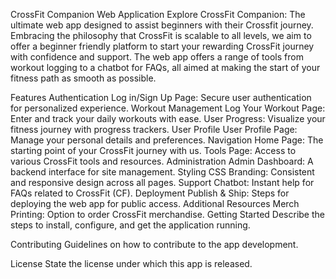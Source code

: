 CrossFit Companion Web Application
Explore CrossFit Companion: The ultimate web app designed to assist beginners with their Crossfit journey. Embracing the philosophy that CrossFit is scalable to all levels, we aim to offer a beginner friendly platform to start your rewarding CrossFit journey with confidence and support. The web app offers a range of tools from workout logging to a chatbot for FAQs, all aimed at making the start of your fitness path as smooth as possible.

Features
Authentication
Log in/Sign Up Page: Secure user authentication for personalized experience.
Workout Management
Log Your Workout Page: Enter and track your daily workouts with ease.
User Progress: Visualize your fitness journey with progress trackers.
User Profile
User Profile Page: Manage your personal details and preferences.
Navigation
Home Page: The starting point of your CrossFit journey with us.
Tools Page: Access to various CrossFit tools and resources.
Administration
Admin Dashboard: A backend interface for site management.
Styling
CSS Branding: Consistent and responsive design across all pages.
Support
Chatbot: Instant help for FAQs related to CrossFit (CF).
Deployment
Publish & Ship: Steps for deploying the web app for public access.
Additional Resources
Merch Printing: Option to order CrossFit merchandise.
Getting Started
Describe the steps to install, configure, and get the application running.

Contributing
Guidelines on how to contribute to the app development.

License
State the license under which this app is released.